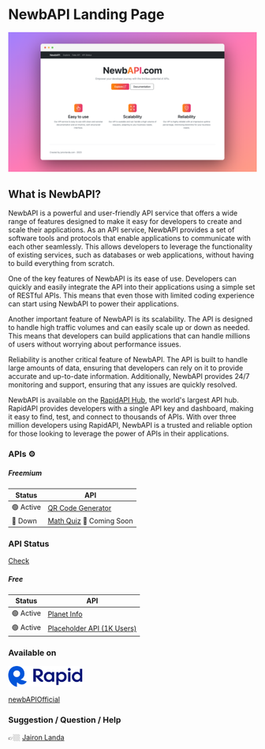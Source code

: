 # NewbAPI Landing Page

![Image](screenshot/newbapi-ss.png)


<!-- ![RapidAPI](screenshot/blue_logo_f50bced105.svg) -->

## What is NewbAPI?

NewbAPI is a powerful and user-friendly API service that offers a wide range of features designed to make it easy for developers to create and scale their applications. As an API service, NewbAPI provides a set of software tools and protocols that enable applications to communicate with each other seamlessly. This allows developers to leverage the functionality of existing services, such as databases or web applications, without having to build everything from scratch.

One of the key features of NewbAPI is its ease of use. Developers can quickly and easily integrate the API into their applications using a simple set of RESTful APIs. This means that even those with limited coding experience can start using NewbAPI to power their applications.

Another important feature of NewbAPI is its scalability. The API is designed to handle high traffic volumes and can easily scale up or down as needed. This means that developers can build applications that can handle millions of users without worrying about performance issues.

Reliability is another critical feature of NewbAPI. The API is built to handle large amounts of data, ensuring that developers can rely on it to provide accurate and up-to-date information. Additionally, NewbAPI provides 24/7 monitoring and support, ensuring that any issues are quickly resolved.

NewbAPI is available on the [RapidAPI Hub](https://rapidapi.com/user/newbAPIOfficial), the world's largest API hub. RapidAPI provides developers with a single API key and dashboard, making it easy to find, test, and connect to thousands of APIs. With over three million developers using RapidAPI, NewbAPI is a trusted and reliable option for those looking to leverage the power of APIs in their applications.

### APIs ⚙️
##### Freemium

| Status | API |
| ------ | ----------- |
| 🟢 Active | [QR Code Generator](https://rapidapi.com/newbAPIOfficial/api/qr-code-by-newbapi/) |
| 🔴 Down | [Math Quiz](#) 🚧 Coming Soon |

### API Status

[Check](https://status.newbapi.com/status/free-api)

##### Free
| Status | API |
| --- | ----------- |
| 🟢 Active | [Planet Info](https://rapidapi.com/newbAPIOfficial/api/planets-info-by-newbapi/)  |
| 🟢 Active | [Placeholder API (1K Users)](https://newbapi.com/fake-api) |

### Available on

<img src="screenshot/blue_logo_f50bced105.svg" width="150">

[newbAPIOfficial](https://rapidapi.com/user/newbAPIOfficial)

### Suggestion / Question / Help

👉🏼 [Jairon Landa](https://twitter.com/jaironlanda)
